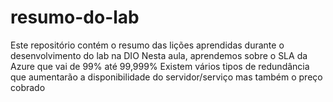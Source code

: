 # resumo-do-lab
Este repositório contém o resumo das lições aprendidas durante o desenvolvimento do lab na DIO
Nesta aula, aprendemos sobre o SLA da Azure que vai de 99% até 99,999%
Existem vários tipos de redundância que aumentarão a disponibilidade do servidor/serviço mas também o preço cobrado
